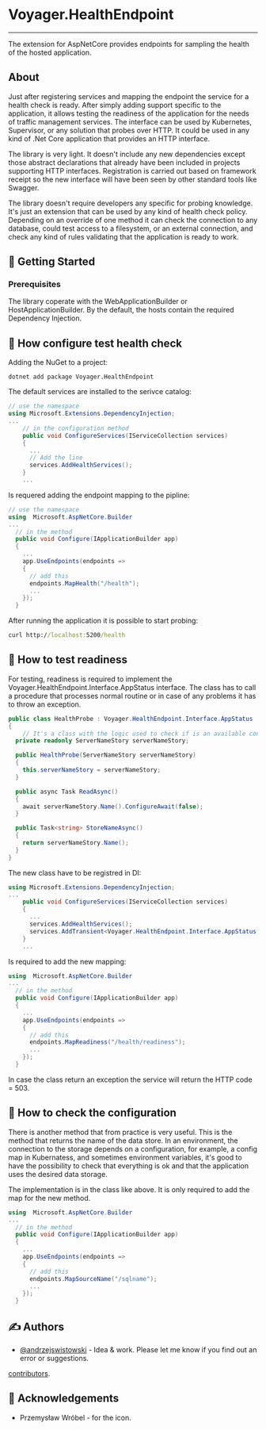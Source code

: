 # Voyager.HealthEndpoint

---
The extension for AspNetCore provides endpoints for sampling the health of the hosted application. 


## About

Just after registering services and mapping the endpoint the service for a health check is ready. After simply adding support specific to the application, it allows testing the readiness of the application for the needs of traffic management services. The interface can be used by Kubernetes, Supervisor, or any solution that probes over HTTP. It could be used in any kind of .Net Core application that provides an HTTP interface.

The library is very light. It doesn't include any new dependencies except those abstract declarations that already have been included in projects supporting HTTP interfaces. Registration is carried out based on framework receipt so the new interface will have been seen by other standard tools like Swagger. 

The library doesn't require developers any specific for probing knowledge. It's just an extension that can be used by any kind of health check policy. Depending on an override of one method it can check the connection to any database, could test access to a filesystem, or an external connection, and check any kind of rules validating that the application is ready to work.

## 🏁 Getting Started 

### Prerequisites

The library coperate with the WebApplicationBuilder or HostApplicationBuilder. By the default, the hosts contain the required Dependency Injection.

## 🔧 How configure test health check  

Adding the NuGet to a project:

```.NET CLI 
dotnet add package Voyager.HealthEndpoint
```

The default services are installed to the serivce catalog:

```C# 
// use the namespace
using Microsoft.Extensions.DependencyInjection;
...
    // in the configuration method
    public void ConfigureServices(IServiceCollection services)
    {
      ...
      // Add the line
      services.AddHealthServices();
    }
    ...
```
Is requered adding the endpoint mapping to the pipline:

```C#
// use the namespace
using  Microsoft.AspNetCore.Builder
...
  // in the method
  public void Configure(IApplicationBuilder app)
  {
    ...
    app.UseEndpoints(endpoints =>
    {
      // add this 
      endpoints.MapHealth("/health");
      ...
    });
  }
```

After running the application it is possible to start probing:

```cmd 
curl http://localhost:5200/health
```
## 🔧 How to test readiness 

For testing, readiness is required to implement the Voyager.HealthEndpoint.Interface.AppStatus interface. The class has to call a procedure that processes normal routine or in case of any problems it has to throw an exception.
  
```C#
public class HealthProbe : Voyager.HealthEndpoint.Interface.AppStatus
{
	// It's a class with the logic used to check if is an available connection to this data store
  private readonly ServerNameStory serverNameStory;

  public HealthProbe(ServerNameStory serverNameStory)
  {
    this.serverNameStory = serverNameStory;
  }

  public async Task ReadAsync()
  {
    await serverNameStory.Name().ConfigureAwait(false);
  }

  public Task<string> StoreNameAsync()
  {
    return serverNameStory.Name();
  }
}
```

The new class have to be registred in DI:

```C#
using Microsoft.Extensions.DependencyInjection;
...
    public void ConfigureServices(IServiceCollection services)
    {
      ...
      services.AddHealthServices();
      services.AddTransient<Voyager.HealthEndpoint.Interface.AppStatus, HealthProbe>();
    }
    ...
```

Is required to add the new mapping:

```C#
using  Microsoft.AspNetCore.Builder
...
  // in the method
  public void Configure(IApplicationBuilder app)
  {
    ...
    app.UseEndpoints(endpoints =>
    {
      // add this 
      endpoints.MapReadiness("/health/readiness");
      ...
    });
  }
```

In case the class return an exception the service will return the HTTP code = 503.

## 🔧 How to check the configuration 

There is another method that from practice is very useful. This is the method that returns the name of the data store. In an environment, the connection to the storage depends on a configuration, for example, a config map in Kubernatess, and sometimes environment variables, it's good to have the possibility to check that everything is ok and that the application uses the desired data storage. 

The implementation is in the class like above. It is only required to add the map for the new method.

```C#
using  Microsoft.AspNetCore.Builder
...
  // in the method
  public void Configure(IApplicationBuilder app)
  {
    ...
    app.UseEndpoints(endpoints =>
    {
      // add this 
      endpoints.MapSourceName("/sqlname");
      ...
    });
  }
```

## ✍️ Authors 

- [@andrzejswistowski](https://github.com/AndrzejSwistowski) - Idea & work. Please let me know if you find out an error or suggestions.

[contributors](https://github.com/Voyager-Poland).

## 🎉 Acknowledgements 

- Przemysław Wróbel - for the icon.
